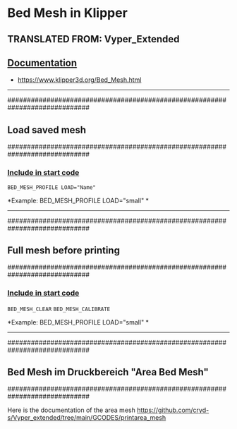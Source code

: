 # Bed Mesh in Klipper  


## TRANSLATED FROM: Vyper_Extended


## <u>Documentation</u> 
  
- https://www.klipper3d.org/Bed_Mesh.html  
  
---  
  
  
#############################################################################  
## Load saved mesh									     
#############################################################################
  
### <u>Include in start code</u>       
  
 `BED_MESH_PROFILE LOAD="Name"`    
  
*Example: BED_MESH_PROFILE LOAD="small" *  
  
---  
#############################################################################  
## Full mesh before printing								     
#############################################################################
  
### <u>Include in start code</u>
 
 `BED_MESH_CLEAR`
 `BED_MESH_CALIBRATE`  
  
*Example: BED_MESH_PROFILE LOAD="small" *

    
--- 
#############################################################################  
## Bed Mesh im Druckbereich "Area Bed Mesh"									     
############################################################################# 
   
Here is the documentation of the area mesh
https://github.com/cryd-s/Vyper_extended/tree/main/GCODES/printarea_mesh
